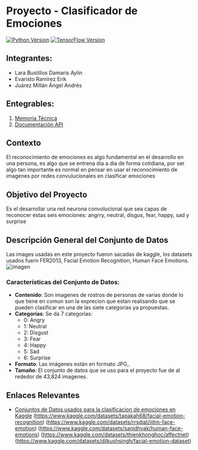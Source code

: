 # Proyecto - Clasificador de Emociones

[![Python Version](https://img.shields.io/badge/python-3.10-blue.svg)](https://www.python.org/downloads/release/python-3100/)
[![TensorFlow Version](https://img.shields.io/badge/TensorFlow-2.17-orange.svg)](https://www.tensorflow.org/)

## Integrantes:  

 - Lara Bustillos Damaris Aylin
 - Evaristo Ramírez Erik
 - Juárez Millán Ángel Andrés

## Entegrables:

1. [Memoria Técnica](dev_model/MemoriaTecnica.md)
1. [Documentación API](app/documentacion-api.md)

## Contexto
El reconocimiento de emociones es algo fundamental en el desarrollo en una persona, es algo que se entrena dia a dia de forma cotidiana, por ser algo tan importante es normal en pensar en usar el reconocimiento de imagenes por redes convulucionales en clasificar emociones 

## Objetivo del Proyecto
Es el desarrollar una red neurona convolucional que sea capas de reconocer estas seis emociones: angrry, neutral, disgus, fear, happy, sad y surprise       

## Descripción General del Conjunto de Datos
Las images usadas en este proyecto fueron sacadas de kaggle, los datasets usados fuern FER2013, Facial Emotion Recognition, Human Face Emotions.  
![imagen](happy.jpg)

### Características del Conjunto de Datos:
- **Contenido**: Son imagenes de rostros de personas de varias donde lo que tiene en comun son la exprecion que estan realisando que se pueden clasificar en una de las siete categorias ya propuestas.  
- **Categorías**: Se da 7 categorias:
    - 0: Angry
    - 1: Neutral
    - 2: Disgust
    - 3: Fear
    - 4: Happy
    - 5: Sad
    - 6: Surprise
- **Formato**: Las imágenes están en formato JPG,.
- **Tamaño**: El conjunto de datos que se uso para el proyecto fue de al rededor de 43,824 imagenes.  
 
## Enlaces Relevantes

- [Conjuntos de Datos usados para la clasificacion de emociones en Kaggle]( https://www.kaggle.com/datasets/msambare/fer2013)  (https://www.kaggle.com/datasets/tapakah68/facial-emotion-recognition)  (https://www.kaggle.com/datasets/rrsdiat/iiitm-face-emotion)  (https://www.kaggle.com/datasets/sanidhyak/human-face-emotions) (https://www.kaggle.com/datasets/thienkhonghoc/affectnet)  (https://www.kaggle.com/datasets/dilkushsingh/facial-emotion-dataset)
